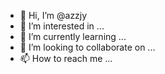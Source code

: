 - 👋 Hi, I’m @azzjy
- 👀 I’m interested in ...
- 🌱 I’m currently learning ...
- 💞️ I’m looking to collaborate on ...
- 📫 How to reach me ...

<!---
saltedfiish/saltedfiish is a ✨ special ✨ repository because its `README.md` (this file) appears on your GitHub profile.
You can click the Preview link to take a look at your changes.
--->
